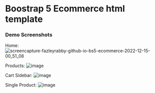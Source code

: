 # Boostrap 5 Ecommerce html template

### Demo Screenshots 

Home:
![screencapture-fazleyrabby-github-io-bs5-ecommerce-2022-12-15-00_51_08](https://user-images.githubusercontent.com/26044286/207686313-1ace6cad-7cc4-4d9a-b370-575faa988c12.png)

Products:
![image](https://user-images.githubusercontent.com/26044286/207686443-323fe5ba-3f2b-4ad0-844a-942a149d6176.png)

Cart Sidebar:
![image](https://user-images.githubusercontent.com/26044286/207686658-840eda54-f4a3-4df8-acca-c2f70debc826.png)

Single Product:
![image](https://user-images.githubusercontent.com/26044286/207687458-877a0c13-3eb0-4d34-8117-ebe7e4cbf955.png)
